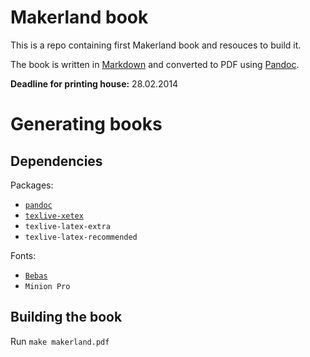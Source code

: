 Makerland book
==============

This is a repo containing first Makerland book and resouces to build it. 

The book is written in [Markdown](http://daringfireball.net/projects/markdown/) and converted to PDF using [Pandoc](http://johnmacfarlane.net/pandoc/).

__Deadline for printing house:__ 28.02.2014

Generating books
===============

## Dependencies

Packages:

- [`pandoc`](http://johnmacfarlane.net/pandoc/installing.html)
- [`texlive-xetex`](http://scripts.sil.org/cms/scripts/page.php?item_id=xetex_download)
- `texlive-latex-extra`
- `texlive-latex-recommended`

Fonts:

- [`Bebas`](http://www.dafont.com/bebas.font)
- `Minion Pro`

## Building the book

Run `make makerland.pdf`
